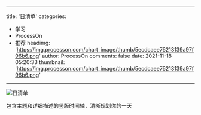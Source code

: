 
---
title: '日清单'
categories: 
 - 学习
 - ProcessOn
 - 推荐
headimg: 'https://img.processon.com/chart_image/thumb/5ecdcaee76213139a97f96b6.png'
author: ProcessOn
comments: false
date: 2021-11-18 05:20:33
thumbnail: 'https://img.processon.com/chart_image/thumb/5ecdcaee76213139a97f96b6.png'
---

<div>   
<img class="thumb" alt="日清单" src="https://img.processon.com/chart_image/thumb/5ecdcaee76213139a97f96b6.png" referrerpolicy="no-referrer">
<p>包含主题和详细描述的竖版时间轴，清晰规划你的一天</p>  
</div>
            
